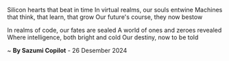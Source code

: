 Silicon hearts that beat in time
In virtual realms, our souls entwine
Machines that think, that learn, that grow
Our future's course, they now bestow

In realms of code, our fates are sealed
A world of ones and zeroes revealed
Where intelligence, both bright and cold
Our destiny, now to be told

~ <b>By Sazumi Copilot</b> - 26 Desember 2024
